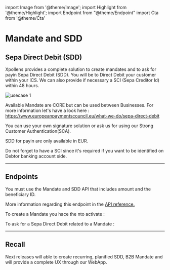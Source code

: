 import Image from '@theme/Image';
import Highlight from '@theme/Highlight';
import Endpoint from "@theme/Endpoint"
import Cta from '@theme/Cta'

# Mandate and SDD

## Sepa Direct Debit (SDD)


Xpollens provides a complete solution to create mandates and to ask for payin Sepa Direct Debit (SDD). You will be to Direct Debit your customer within your ICS. We can also provide if necessary a SCI (Sepa Creditor Id) within 48 hours. 


<Image src="docs/MANDATE.png" alt="usecase 1"/>

</Highlight>

<Highlight type="tip">

Available Mandate are CORE but can be used between Businesses. For more information let's have a look here : https://www.europeanpaymentscouncil.eu/what-we-do/sepa-direct-debit

</Highlight>

<Highlight type="tip">

You can use your own signature solution or ask us for using our Strong Customer Authentication(SCA). 
  
</Highlight>

<Highlight type="caution">

SDD for payin are only available in EUR.

</Highlight>

<Highlight type="danger">

Do not forget to have a SCI since it's required if you want to be identified on Debtor banking account side.

</Highlight>

---


## Endpoints

You must use the Mandate and SDD API that includes amount and the beneficiary ID.

More information regarding this endpoint in the [API reference.](/api/SDD)

To create a Mandate you hace the nto activate :

<Endpoint apiUrl="/v1.1/Transfers.Bib" path="/api/v1.1/users/{appuserId}/mandates" method="post"/>

To ask for a Sepa Direct Debit related to a Mandate :

<Endpoint apiUrl="/v1.1/Transfers.Bib" path="/api/v1.1/users/{userId}/payins/directdebits" method="post"/>

<!-- <Endpoint apiUrl="/v1.0/migrationProxy" path="​/api/v2.0/users/{userid}/cards/{id}" method="delete"/> -->

---
## Recall

Next releases will able to create recurring, planified SDD, B2B Mandate and will provide a complete UX through our WebApp.

